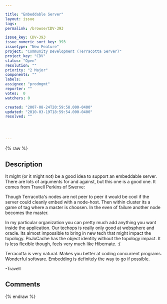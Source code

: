 ```yaml
---

title: "Embeddable Server"
layout: issue
tags: 
permalink: /browse/CDV-393

issue_key: CDV-393
issue_numeric_sort_key: 393
issuetype: "New Feature"
project: "Community Development (Terracotta Server)"
project_key: "CDV"
status: "Open"
resolution: ""
priority: "2 Major"
components: ""
labels: 
assignee: "prodmgmt"
reporter: ""
votes:  0
watchers: 0

created: "2007-08-24T20:59:58.000-0400"
updated: "2010-03-19T18:59:54.000-0400"
resolved: ""




---
```


{% raw %}

## Description

<div markdown="1" class="description">

It might (or it might not) be a good idea to support an embeddable server.  There are lots of arguments for and against, but this one is a good one.  It comes from Travell Perkins of Swerve:

Though Terracotta's nodes are not peer to peer it would be cool if the server could cleanly embed with a node-host. Then within cluster its a game of tag where a master is choosen.   In the even of failure another node becomes the master. 

In my particular organization you can pretty much add anything you want inside the application. Our techops is really only good at websphere and oracle. Its almost impossible to bring in new tech that might impact the topology. PoJoCache has the object identity without the topology impact. It is less flexible though, feels very much like Hibernate. :( 

Terracotta is very natural. Makes you better at coding concurrent programs. Wonderful software.  Embedding is definitely the way to go if possible. 

-Travell

</div>

## Comments



{% endraw %}
